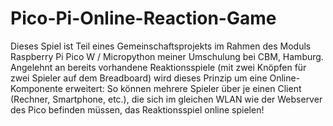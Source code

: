 # Pico-Pi-Online-Reaction-Game
Dieses Spiel ist Teil eines Gemeinschaftsprojekts im Rahmen des Moduls Raspberry Pi Pico W / Micropython meiner Umschulung bei CBM, Hamburg.
Angelehnt an bereits vorhandene Reaktionsspiele (mit zwei Knöpfen für zwei Spieler auf dem Breadboard) wird dieses Prinzip um eine Online-Komponente erweitert:
So können mehrere Spieler über je einen Client (Rechner, Smartphone, etc.), die sich im gleichen WLAN wie der Webserver des Pico befinden müssen, das Reaktionsspiel online spielen!
